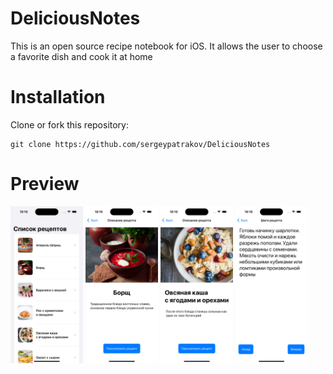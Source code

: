 # DeliciousNotes

This is an open source recipe notebook for iOS. It allows the user to choose a favorite dish and cook it at home

# Installation

Clone or fork this repository:
```
git clone https://github.com/sergeypatrakov/DeliciousNotes
```

# Preview

<p float="left">
  <img src="./screenshoots/1.png" width="23%" />
  <img src="./screenshoots/2.png" width="23%" /> 
  <img src="./screenshoots/3.png" width="23%" />
  <img src="./screenshoots/5.png" width="23%" />
</p>